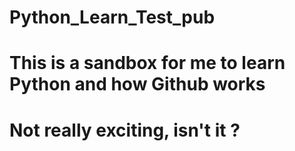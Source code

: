 # Python_Learn_Test_pub
# This is a sandbox for me to learn Python and how Github works
# Not really exciting, isn't it ?
